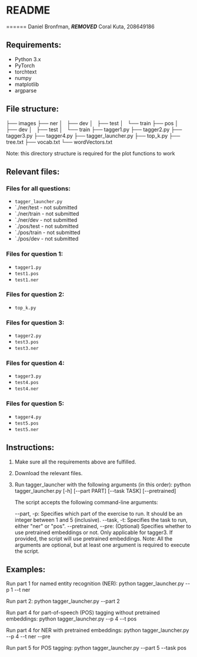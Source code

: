 # README
======
Daniel Bronfman, ***REMOVED***
Coral Kuta, 208649186

## Requirements:
-	Python 3.x
-	PyTorch
-	torchtext
-	numpy
-	matplotlib
-	argparse


## File structure:
├── images
├── ner
│   ├── dev
│   ├── test
│   └── train
├── pos
│   ├── dev
│   ├── test
│   └── train
├── tagger1.py
├── tagger2.py
├── tagger3.py
├── tagger4.py
├── tagger_launcher.py
├── top_k.py
├── tree.txt
├── vocab.txt
└── wordVectors.txt

Note: this directory structure is required for the plot functions to work

## Relevant files:
### Files for all questions:
-	`tagger_launcher.py`
-	`./ner/test		- not submitted
-	`./ner/train	- not submitted
-	`./ner/dev		- not submitted
-	`./pos/test		- not submitted
-	`./pos/train	- not submitted
-	`./pos/dev		- not submitted

### Files for question 1:
-	`tagger1.py`
-	`test1.pos`
-	`test1.ner`

### Files for question 2:
-	`top_k.py`

### Files for question 3:
-	`tagger2.py`
-	`test3.pos`
-	`test3.ner`

### Files for question 4:
-	`tagger3.py`
-	`test4.pos`
-	`test4.ner`

### Files for question 5:
-	`tagger4.py`
-	`test5.pos`
-	`test5.ner`


## Instructions:
1.	Make sure all the requirements above are fulfilled.
2. 	Download the relevant files.
3. 	Run tagger_launcher with the following arguments (in this order):
	python tagger_launcher.py [-h] [--part PART] [--task TASK] [--pretrained]
   
	The script accepts the following command-line arguments:

	--part, -p: Specifies which part of the exercise to run. It should be an integer between 1 and 5 (inclusive).
	--task, -t: Specifies the task to run, either "ner" or "pos".
	--pretrained, --pre: (Optional) Specifies whether to use pretrained embeddings or not. Only applicable for tagger3. If provided, the script will use pretrained embeddings.
	Note: All the arguments are optional, but at least one argument is required to execute the script.
	
## Examples:
Run part 1 for named entity recognition (NER):
python tagger_launcher.py --p 1 --t ner

Run part 2:
python tagger_launcher.py --part 2

Run part 4 for part-of-speech (POS) tagging without pretrained embeddings:
python tagger_launcher.py --p 4 --t pos

Run part 4 for NER with pretrained embeddings:
python tagger_launcher.py --p 4 --t ner --pre

Run part 5 for POS tagging: 
python tagger_launcher.py --part 5 --task pos
